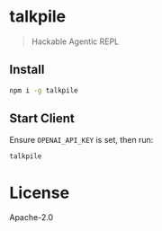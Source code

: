 # talkpile

> Hackable Agentic REPL

## Install
```sh
npm i -g talkpile
```

## Start Client

Ensure `OPENAI_API_KEY` is set, then run:

```sh
talkpile
```

# License

Apache-2.0
